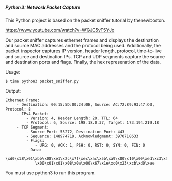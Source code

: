 ##### Python3: Network Packet Capture

This Python project is based on the packet sniffer tutorial by thenewboston.

https://www.youtube.com/watch?v=WGJC5vT5YJo

Our packet sniffer captures ethernet frames and displays the destination and source MAC addresses and the protocol being used.  Additionally, the packet inspector captures IP version, header length, protocol, time-to-live and source and destination IPs.  TCP and UDP segments capture the source and destination ports and flags.  Finally, the hex represenation of the data.

Usage:

```
$ time python3 packet_sniffer.py
```

Output:

```
Ethernet Frame: 
	 - Destination: 00:15:5D:00:24:0E, Source: AC:72:89:93:47:C0, Protocol: 8
	 - IPv4 Packet: 
		 - Version: 4, Header Length: 20, TTL: 64
		 - Protocol: 6, Source: 198.18.0.37, Target: 173.194.219.18
	 - TCP Segment:
		 - Source Port: 53272, Destination Port: 443
		 - Sequence: 148974719, Acknowledgment: 3970718633
		 - Flags:
			 - URG: 0, ACK: 1, PSH: 0, RST: 0, SYN: 0, FIN: 0
		 - Data:
			 \xd0\x18\x01\xbb\x08\xe1\x2c\x7f\xec\xac\x5b\xa9\x80\x10\x00\xed\xc3\x58\x00
			 \x00\x01\x01\x08\x0a\x00\x67\x1e\xc0\x23\xcb\xd0\xee
```

You must use python3 to run this program.


